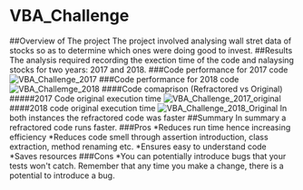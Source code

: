 # VBA_Challenge
##Overview of The project
The project involved analysing wall stret data of stocks so as to determine which ones were doing good to invest.
##Results
The analysis required recording the exection time of the code and nalaysing stocks for two years: 2017 and 2018.
###Code performance for 2017 code
![VBA_Challenge_2017](https://user-images.githubusercontent.com/89704371/163736305-75d3d9f9-4e61-4f62-9c93-c20261e2799c.png)
###Code performance for 2018 code 
![VBA_Challemge_2018](https://user-images.githubusercontent.com/89704371/163736329-851282be-cd8d-4e66-b407-fe0cc2438afe.png)
####Code comaprison (Refractored vs Original)
#####2017 Code original execution time
![VBA_Challenge_2017_original](https://user-images.githubusercontent.com/89704371/163736913-eb4fb024-1ff2-4d61-9c54-068615beb21d.png)
####2018 code original execution time
![VBA_Challenge_2018_Original](https://user-images.githubusercontent.com/89704371/163736958-b8a651f3-0d86-483d-aa73-a7eb64c01490.png)
In both instances the refractored code was faster
##Summary
In summary a refractored code runs faster.
###Pros
*Reduces run time hence increasing efficiency
*Reduces code smell through assertion introduction, class extraction, method renaming etc.
*Ensures easy to understand code
*Saves resources
###Cons
*You can potentially introduce bugs that your tests won't catch. Remember that any time you make a change, there is a potential to introduce a bug.
